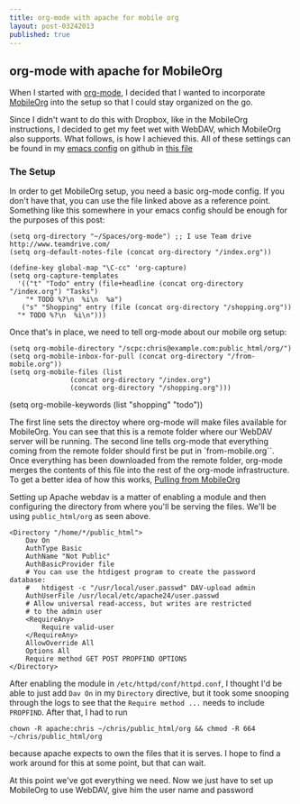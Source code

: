 ```yaml
---
title: org-mode with apache for mobile org
layout: post-03242013
published: true
---
```


## org-mode with apache for MobileOrg

When I started with [org-mode](http://orgmode.org/), I decided that I wanted to
incorporate [MobileOrg](http://mobileorg.ncogni.to/) into the setup so that I
could stay organized on the go.

Since I didn't want to do this with Dropbox, like in the MobileOrg instructions,
I decided to get my feet wet with WebDAV, which MobileOrg also supports. What
follows, is how I achieved this. All of these settings can be found in
my [emacs config](https://github.com/flooose/_emacs/) on github
in
[this file](https://github.com/flooose/_emacs/blob/master/_config/scripts-available/org-mode.el)

### The Setup

In order to get MobileOrg setup, you need a basic org-mode config. If you don't
have that, you can use the file linked above as a reference point. Something
like this somewhere in your emacs config should be enough for the purposes of
this post:

    (setq org-directory "~/Spaces/org-mode") ;; I use Team drive http://www.teamdrive.com/
    (setq org-default-notes-file (concat org-directory "/index.org"))

    (define-key global-map "\C-cc" 'org-capture)
    (setq org-capture-templates
      '(("t" "Todo" entry (file+headline (concat org-directory "/index.org") "Tasks")
        "* TODO %?\n  %i\n  %a")
       ("s" "Shopping" entry (file (concat org-directory "/shopping.org"))
      "* TODO %?\n  %i\n")))


Once that's in place, we need to tell org-mode about our mobile org setup:

    (setq org-mobile-directory "/scpc:chris@example.com:public_html/org/")
    (setq org-mobile-inbox-for-pull (concat org-directory "/from-mobile.org"))
    (setq org-mobile-files (list
                   (concat org-directory "/index.org")
                   (concat org-directory "/shopping.org")))
(setq org-mobile-keywords (list "shopping" "todo"))

The first line sets the directoy where org-mode will make files available for
MobileOrg. You can see that this is a remote folder where our WebDAV server will
be running. The second line tells org-mode that everything coming from the
remote folder should first be put in `from-mobile.org``. Once everything has
been downloaded from the remote folder, org-mode merges the contents of this
file into the rest of the org-mode infrastructure. To get a better idea of how
this works, [Pulling from
MobileOrg](http://orgmode.org/org.html#Pulling-from-MobileOrg.)

Setting up Apache webdav is a matter of enabling a module and then configuring
the directory from where you'll be serving the files. We'll be using
`public_html/org` as seen above.

    <Directory "/home/*/public_html">
        Dav On
        AuthType Basic
        AuthName "Not Public"
        AuthBasicProvider file
        # You can use the htdigest program to create the password database:
        #   htdigest -c "/usr/local/user.passwd" DAV-upload admin
        AuthUserFile /usr/local/etc/apache24/user.passwd
        # Allow universal read-access, but writes are restricted
        # to the admin user
        <RequireAny>
            Require valid-user
        </RequireAny>
        AllowOverride All
        Options All
        Require method GET POST PROPFIND OPTIONS
    </Directory>


After enabling the module in `/etc/httpd/conf/httpd.conf`, I thought I'd be able
to just add `Dav On` in my `Directory` directive, but it took some snooping
through the logs to see that the `Require method ...` needs to include
`PROPFIND`. After that, I had to run

    chown -R apache:chris ~/chris/public_html/org && chmod -R 664 ~/chris/public_html/org

because apache expects to own the files that it is serves. I hope to find a work
around for this at some point, but that can wait.

At this point we've got everything we need. Now we just have to set up MobileOrg
to use WebDAV, give him the user name and password
